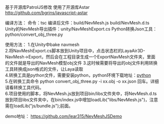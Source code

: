 基于开源库PatrolJS修改
使用了开源库Astar http://github.com/bgrins/javascript-astar

编译方法：
命令：tsc
编译后文件：build/NevMesh.js build/NevMesh.d.ts
Unity的NevMesh导出插件：unity/NavMeshExport.cs
Python转换Json工具：python/convert_obj_three.py

使用方法：
1.在Unity中bake navmesh  
2.将NavMeshExport.cs脚本放到Unity项目中，点击状态栏的LayaAir3D-NavMesh->Export，然后会在工程目录生成一个ExportNavMesh文件夹，里面的文件就是导出的NavMesh模型obj文件
3.这时候需要将导出的obj文件利用转换工具转换成json格式的文件，让Laya读取  
4.转换工具是python文件，需要安装python，python环境下载地址：[python](https://www.python.org/downloads/)  
5.在转换工具命令 python convert_obj_three.py -i xx.obj -o xx.json 回车。详细请看转换工具代码。   
6.项目使用的脚本，将NevMesh.js放到项目bin/libs文件夹中，将NevMesh.d.ts放到项目libs文件夹中，在bin/index.js中增加loadLib("libs/NevMesh.js")，注意需在loadLib("js/bundle.js");前面。

demo地址：
https://github.com/lear315/NevMeshJSDemo